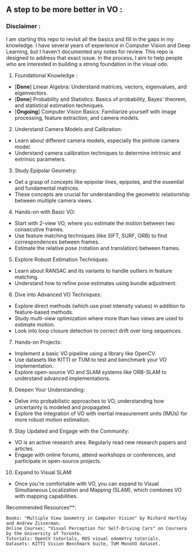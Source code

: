 ## A step to be more better in VO : 

### Disclaimer :

I am starting this repo to revisit all the basics and fill in the gaps in my knowledge. I have several years of experience in Computer Vision and Deep Learning, but I haven't documented any notes for review. This repo is designed to address that exact issue. In the process, I aim to help people who are interested in building a strong foundation in the visual odo.

1. Foundational Knowledge : 

- [**Done**] Linear Algebra: Understand matrices, vectors, eigenvalues, and eigenvectors.
- [**Done**] Probability and Statistics: Basics of probability, Bayes' theorem, and statistical estimation techniques.
- [**Ongoing**] Computer Vision Basics: Familiarize yourself with image processing, feature extraction, and camera models.

2. Understand Camera Models and Calibration:

- Learn about different camera models, especially the pinhole camera model.
- Understand camera calibration techniques to determine intrinsic and extrinsic parameters.

3. Study Epipolar Geometry:

- Get a grasp of concepts like epipolar lines, epipoles, and the essential and fundamental matrices.
- These concepts are crucial for understanding the geometric relationship between multiple camera views.

4. Hands-on with Basic VO:

- Start with 2-view VO, where you estimate the motion between two consecutive frames.
- Use feature matching techniques (like SIFT, SURF, ORB) to find correspondences between frames.
- Estimate the relative pose (rotation and translation) between frames.

5. Explore Robust Estimation Techniques:

- Learn about RANSAC and its variants to handle outliers in feature matching.
- Understand how to refine pose estimates using bundle adjustment.

6. Dive into Advanced VO Techniques:

- Explore direct methods (which use pixel intensity values) in addition to feature-based methods.
- Study multi-view optimization where more than two views are used to estimate motion.
- Look into loop closure detection to correct drift over long sequences.

7. Hands-on Projects:

- Implement a basic VO pipeline using a library like OpenCV.
- Use datasets like KITTI or TUM to test and benchmark your VO implementation.
- Explore open-source VO and SLAM systems like ORB-SLAM to understand advanced implementations.

8. Deepen Your Understanding:

- Delve into probabilistic approaches to VO, understanding how uncertainty is modeled and propagated.
- Explore the integration of VO with inertial measurement units (IMUs) for more robust motion estimation.

9. Stay Updated and Engage with the Community:

- VO is an active research area. Regularly read new research papers and articles.
- Engage with online forums, attend workshops or conferences, and participate in open-source projects.

10. Expand to Visual SLAM:

- Once you're comfortable with VO, you can expand to Visual Simultaneous Localization and Mapping (SLAM), which combines VO with mapping capabilities.

Recommended Resources**:

    Books: "Multiple View Geometry in Computer Vision" by Richard Hartley and Andrew Zisserman.
    Online Courses: "Visual Perception for Self-Driving Cars" on Coursera by the University of Toronto.
    Tutorials: OpenCV tutorials, ROS visual odometry tutorials.
    Datasets: KITTI Vision Benchmark Suite, TUM MonoVO dataset.

